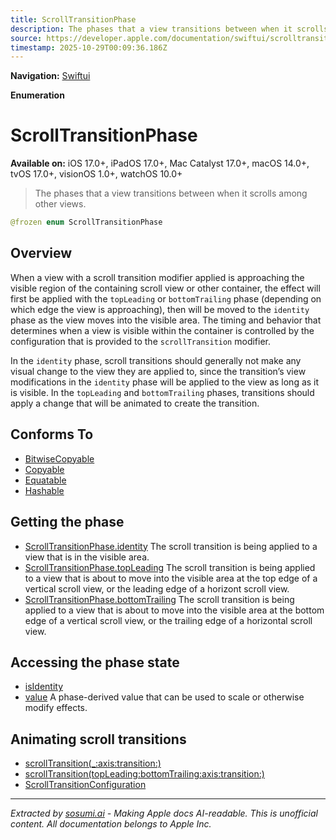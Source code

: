 ```yaml
---
title: ScrollTransitionPhase
description: The phases that a view transitions between when it scrolls among other views.
source: https://developer.apple.com/documentation/swiftui/scrolltransitionphase
timestamp: 2025-10-29T00:09:36.186Z
---
```


**Navigation:** [Swiftui](/documentation/swiftui)

**Enumeration**

# ScrollTransitionPhase

**Available on:** iOS 17.0+, iPadOS 17.0+, Mac Catalyst 17.0+, macOS 14.0+, tvOS 17.0+, visionOS 1.0+, watchOS 10.0+

> The phases that a view transitions between when it scrolls among other views.

```swift
@frozen enum ScrollTransitionPhase
```

## Overview

When a view with a scroll transition modifier applied is approaching the visible region of the containing scroll view or other container, the effect  will first be applied with the `topLeading` or `bottomTrailing` phase (depending on which edge the view is approaching), then will be moved to the `identity` phase as the view moves into the visible area. The timing and behavior that determines when a view is visible within the container is controlled by the configuration that is provided to the `scrollTransition` modifier.

In the `identity` phase, scroll transitions should generally not make any visual change to the view they are applied to, since the transition’s view modifications in the `identity` phase will be applied to the view as long as it is visible. In the `topLeading` and `bottomTrailing` phases, transitions should apply a change that will be animated to create the transition.

## Conforms To

- [BitwiseCopyable](/documentation/Swift/BitwiseCopyable)
- [Copyable](/documentation/Swift/Copyable)
- [Equatable](/documentation/Swift/Equatable)
- [Hashable](/documentation/Swift/Hashable)

## Getting the phase

- [ScrollTransitionPhase.identity](/documentation/swiftui/scrolltransitionphase/identity) The scroll transition is being applied to a view that is in the visible area.
- [ScrollTransitionPhase.topLeading](/documentation/swiftui/scrolltransitionphase/topleading) The scroll transition is being applied to a view that is about to move into the visible area at the top edge of a vertical scroll view, or the leading edge of a horizont scroll view.
- [ScrollTransitionPhase.bottomTrailing](/documentation/swiftui/scrolltransitionphase/bottomtrailing) The scroll transition is being applied to a view that is about to move into the visible area at the bottom edge of a vertical scroll view, or the trailing edge of a horizontal scroll view.

## Accessing the phase state

- [isIdentity](/documentation/swiftui/scrolltransitionphase/isidentity)
- [value](/documentation/swiftui/scrolltransitionphase/value) A phase-derived value that can be used to scale or otherwise modify effects.

## Animating scroll transitions

- [scrollTransition(_:axis:transition:)](/documentation/swiftui/view/scrolltransition(_:axis:transition:))
- [scrollTransition(topLeading:bottomTrailing:axis:transition:)](/documentation/swiftui/view/scrolltransition(topleading:bottomtrailing:axis:transition:))
- [ScrollTransitionConfiguration](/documentation/swiftui/scrolltransitionconfiguration)

---

*Extracted by [sosumi.ai](https://sosumi.ai) - Making Apple docs AI-readable.*
*This is unofficial content. All documentation belongs to Apple Inc.*
